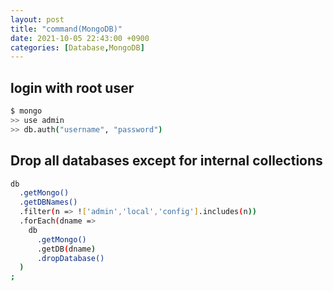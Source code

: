 ```yaml
---
layout: post
title: "command(MongoDB)"
date: 2021-10-05 22:43:00 +0900
categories: [Database,MongoDB]
---
```


## login with root user
```sh
$ mongo
>> use admin
>> db.auth("username", "password")
```

## Drop all databases except for internal collections
``` sh
db
  .getMongo()
  .getDBNames()
  .filter(n => !['admin','local','config'].includes(n))
  .forEach(dname =>
    db
      .getMongo()
      .getDB(dname)
      .dropDatabase()
  )
;
```

